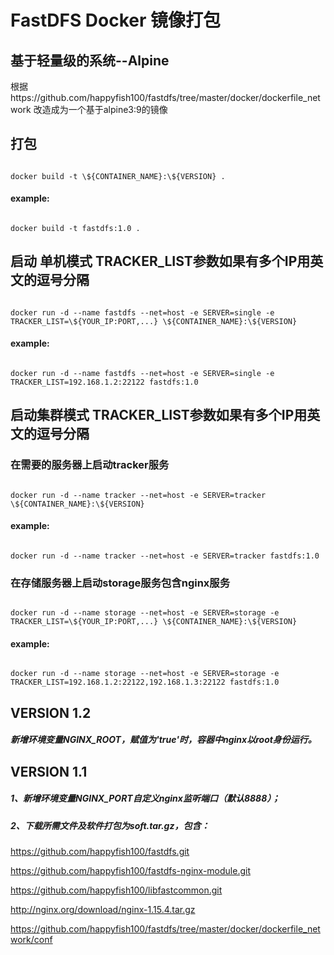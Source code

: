# FastDFS Docker 镜像打包
## 基于轻量级的系统--Alpine
根据https://github.com/happyfish100/fastdfs/tree/master/docker/dockerfile_network 改造成为一个基于alpine3:9的镜像
## 打包
<code>
docker build -t \${CONTAINER_NAME}:\${VERSION} .
</code>

#### example:
<code>
docker build -t fastdfs:1.0 .
</code>

## 启动 单机模式 TRACKER_LIST参数如果有多个IP用英文的逗号分隔
<code>
docker run -d --name fastdfs --net=host -e SERVER=single -e TRACKER_LIST=\${YOUR_IP:PORT,...} \${CONTAINER_NAME}:\${VERSION}
</code>

#### example:
<code>
docker run -d --name fastdfs --net=host -e SERVER=single -e TRACKER_LIST=192.168.1.2:22122 fastdfs:1.0
</code>

## 启动集群模式 TRACKER_LIST参数如果有多个IP用英文的逗号分隔
### 在需要的服务器上启动tracker服务
<code>
docker run -d --name tracker --net=host -e SERVER=tracker \${CONTAINER_NAME}:\${VERSION}
</code>

#### example:
<code>
docker run -d --name tracker --net=host -e SERVER=tracker fastdfs:1.0
</code>

### 在存储服务器上启动storage服务包含nginx服务
<code>
docker run -d --name storage --net=host -e SERVER=storage -e TRACKER_LIST=\${YOUR_IP:PORT,...} \${CONTAINER_NAME}:\${VERSION}
</code>

#### example:
<code>
docker run -d --name storage --net=host -e SERVER=storage -e TRACKER_LIST=192.168.1.2:22122,192.168.1.3:22122 fastdfs:1.0
</code>

## VERSION 1.2
##### 新增环境变量NGINX_ROOT，赋值为'true'时，容器中nginx以root身份运行。


## VERSION 1.1
##### 1、新增环境变量NGINX_PORT自定义nginx监听端口（默认8888）；
##### 2、下载所需文件及软件打包为soft.tar.gz，包含：
https://github.com/happyfish100/fastdfs.git

https://github.com/happyfish100/fastdfs-nginx-module.git

https://github.com/happyfish100/libfastcommon.git

http://nginx.org/download/nginx-1.15.4.tar.gz

https://github.com/happyfish100/fastdfs/tree/master/docker/dockerfile_network/conf
